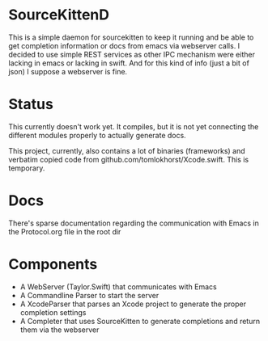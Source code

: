 # SourceKittenD

This is a simple daemon for sourcekitten to keep it running and be able to get completion information or docs from emacs via webserver calls.
I decided to use simple REST services as other IPC mechanism were either lacking in emacs or lacking in swift. And for this kind of info (just a bit of json) I suppose a webserver is fine.

# Status
This currently doesn't work yet. It compiles, but it is not yet connecting the different modules properly to actually generate docs.

This project, currently, also contains a lot of binaries (frameworks) and verbatim copied code from github.com/tomlokhorst/Xcode.swift. This is temporary.

# Docs

There's sparse documentation regarding the communication with Emacs in the Protocol.org file in the root dir

# Components
- A WebServer (Taylor.Swift) that communicates with Emacs
- A Commandline Parser to start the server
- A XcodeParser that parses an Xcode project to generate the proper completion settings
- A Completer that uses SourceKitten to generate completions and return them via the webserver
